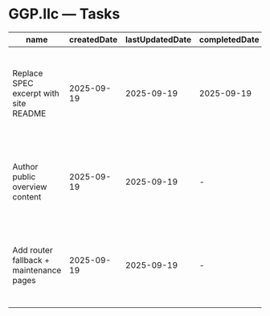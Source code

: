 # GGP.llc — Tasks

| name | createdDate | lastUpdatedDate | completedDate | status | description |
| --- | --- | --- | --- | --- | --- |
| Replace SPEC excerpt with site README | 2025-09-19 | 2025-09-19 | 2025-09-19 | complete | Rewrote documentation to describe the regulatory platform microsite instead of embedding the full spec. |
| Author public overview content | 2025-09-19 | 2025-09-19 | - | todo | Draft marketing copy outlining platform pillars, feature highlights, and CTA for state regulators. |
| Add router fallback + maintenance pages | 2025-09-19 | 2025-09-19 | - | todo | Provide 404/503 experiences aligned with the compliance-focused brand. |
